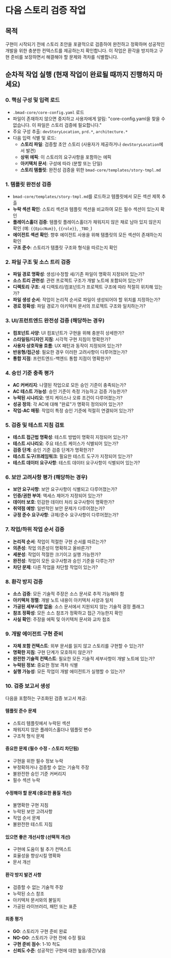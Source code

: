 # 다음 스토리 검증 작업

## 목적

구현이 시작되기 전에 스토리 초안을 포괄적으로 검증하여 완전하고 정확하며 성공적인 개발을 위한 충분한 컨텍스트를 제공하는지 확인합니다. 이 작업은 환각을 방지하고 구현 준비를 보장하면서 해결해야 할 문제와 격차를 식별합니다.

## 순차적 작업 실행 (현재 작업이 완료될 때까지 진행하지 마세요)

### 0. 핵심 구성 및 입력 로드

- `.bmad-core/core-config.yaml` 로드
- 파일이 존재하지 않으면 중지하고 사용자에게 알림: "core-config.yaml을 찾을 수 없습니다. 이 파일은 스토리 검증에 필요합니다."
- 주요 구성 추출: `devStoryLocation`, `prd.*`, `architecture.*`
- 다음 입력 식별 및 로드:
  - **스토리 파일**: 검증할 초안 스토리 (사용자가 제공하거나 `devStoryLocation`에서 발견)
  - **상위 에픽**: 이 스토리의 요구사항을 포함하는 에픽
  - **아키텍처 문서**: 구성에 따라 (분할 또는 단일)
  - **스토리 템플릿**: 완전성 검증을 위한 `bmad-core/templates/story-tmpl.md`

### 1. 템플릿 완전성 검증

- `bmad-core/templates/story-tmpl.md`를 로드하고 템플릿에서 모든 섹션 제목 추출
- **누락 섹션 확인**: 스토리 섹션과 템플릿 섹션을 비교하여 모든 필수 섹션이 있는지 확인
- **플레이스홀더 검증**: 템플릿 플레이스홀더가 채워지지 않은 채로 남아 있지 않은지 확인 (예: `{{EpicNum}}`, `{{role}}`, `_TBD_`)
- **에이전트 섹션 확인**: 향후 에이전트 사용을 위해 템플릿의 모든 섹션이 존재하는지 확인
- **구조 준수**: 스토리가 템플릿 구조와 형식을 따르는지 확인

### 2. 파일 구조 및 소스 트리 검증

- **파일 경로 명확성**: 생성/수정할 새/기존 파일이 명확히 지정되어 있는가?
- **소스 트리 관련성**: 관련 프로젝트 구조가 개발 노트에 포함되어 있는가?
- **디렉토리 구조**: 새 디렉토리/컴포넌트가 프로젝트 구조에 따라 적절히 위치해 있는가?
- **파일 생성 순서**: 작업이 논리적 순서로 파일이 생성되어야 할 위치를 지정하는가?
- **경로 정확성**: 파일 경로가 아키텍처 문서의 프로젝트 구조와 일치하는가?

### 3. UI/프런트엔드 완전성 검증 (해당하는 경우)

- **컴포넌트 사양**: UI 컴포넌트가 구현을 위해 충분히 상세한가?
- **스타일링/디자인 지침**: 시각적 구현 지침이 명확한가?
- **사용자 상호작용 흐름**: UX 패턴과 동작이 지정되어 있는가?
- **반응형/접근성**: 필요한 경우 이러한 고려사항이 다루어졌는가?
- **통합 지점**: 프런트엔드-백엔드 통합 지점이 명확한가?

### 4. 승인 기준 충족 평가

- **AC 커버리지**: 나열된 작업으로 모든 승인 기준이 충족되는가?
- **AC 테스트 가능성**: 승인 기준이 측정 가능하고 검증 가능한가?
- **누락된 시나리오**: 엣지 케이스나 오류 조건이 다루어졌는가?
- **성공 정의**: 각 AC에 대해 "완료"가 명확히 정의되어 있는가?
- **작업-AC 매핑**: 작업이 특정 승인 기준에 적절히 연결되어 있는가?

### 5. 검증 및 테스트 지침 검토

- **테스트 접근법 명확성**: 테스트 방법이 명확히 지정되어 있는가?
- **테스트 시나리오**: 주요 테스트 케이스가 식별되어 있는가?
- **검증 단계**: 승인 기준 검증 단계가 명확한가?
- **테스트 도구/프레임워크**: 필요한 테스트 도구가 지정되어 있는가?
- **테스트 데이터 요구사항**: 테스트 데이터 요구사항이 식별되어 있는가?

### 6. 보안 고려사항 평가 (해당하는 경우)

- **보안 요구사항**: 보안 요구사항이 식별되고 다루어졌는가?
- **인증/권한 부여**: 액세스 제어가 지정되어 있는가?
- **데이터 보호**: 민감한 데이터 처리 요구사항이 명확한가?
- **취약점 예방**: 일반적인 보안 문제가 다루어졌는가?
- **규정 준수 요구사항**: 규제/준수 요구사항이 다루어졌는가?

### 7. 작업/하위 작업 순서 검증

- **논리적 순서**: 작업이 적절한 구현 순서를 따르는가?
- **의존성**: 작업 의존성이 명확하고 올바른가?
- **세분성**: 작업이 적절한 크기이고 실행 가능한가?
- **완전성**: 작업이 모든 요구사항과 승인 기준을 다루는가?
- **차단 문제**: 다른 작업을 차단할 작업이 있는가?

### 8. 환각 방지 검증

- **소스 검증**: 모든 기술적 주장은 소스 문서로 추적 가능해야 함
- **아키텍처 정렬**: 개발 노트 내용이 아키텍처 사양과 일치
- **가공된 세부사항 없음**: 소스 문서에서 지원되지 않는 기술적 결정 플래그
- **참조 정확성**: 모든 소스 참조가 정확하고 접근 가능한지 확인
- **사실 확인**: 주장을 에픽 및 아키텍처 문서와 교차 참조

### 9. 개발 에이전트 구현 준비

- **자체 포함 컨텍스트**: 외부 문서를 읽지 않고 스토리를 구현할 수 있는가?
- **명확한 지침**: 구현 단계가 모호하지 않은가?
- **완전한 기술적 컨텍스트**: 필요한 모든 기술적 세부사항이 개발 노트에 있는가?
- **누락된 정보**: 중요한 정보 격차 식별
- **실행 가능성**: 모든 작업이 개발 에이전트가 실행할 수 있는가?

### 10. 검증 보고서 생성

다음을 포함하는 구조화된 검증 보고서 제공:

#### 템플릿 준수 문제

- 스토리 템플릿에서 누락된 섹션
- 채워지지 않은 플레이스홀더나 템플릿 변수
- 구조적 형식 문제

#### 중요한 문제 (필수 수정 - 스토리 차단됨)

- 구현을 위한 필수 정보 누락
- 부정확하거나 검증할 수 없는 기술적 주장
- 불완전한 승인 기준 커버리지
- 필수 섹션 누락

#### 수정해야 할 문제 (중요한 품질 개선)

- 불명확한 구현 지침
- 누락된 보안 고려사항
- 작업 순서 문제
- 불완전한 테스트 지침

#### 있으면 좋은 개선사항 (선택적 개선)

- 구현에 도움이 될 추가 컨텍스트
- 효율성을 향상시킬 명확화
- 문서 개선

#### 환각 방지 발견 사항

- 검증할 수 없는 기술적 주장
- 누락된 소스 참조
- 아키텍처 문서와의 불일치
- 가공된 라이브러리, 패턴 또는 표준

#### 최종 평가

- **GO**: 스토리가 구현 준비 완료
- **NO-GO**: 스토리가 구현 전에 수정 필요
- **구현 준비 점수**: 1-10 척도
- **신뢰도 수준**: 성공적인 구현에 대한 높음/중간/낮음
